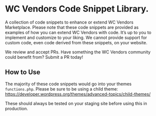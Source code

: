 # WC Vendors Code Snippet Library. 

A collection of code snippets to enhance or extend WC Vendors Marketplace. Please note that these code snippets are provided as examples of how you can extend WC Vendors with code. It’s up to you to implement and customize to your liking. We cannot provide support for custom code, even code derived from these snippets, on your website. 

We review and accept PRs. Have something the WC Vendors community could benefit from? Submit a PR today! 

## How to Use 

The majority of these code snippets would go into your themes ```functions.php```. Please be sure to be using a child theme: https://developer.wordpress.org/themes/advanced-topics/child-themes/

These should always be tested on your staging site before using this in production. 